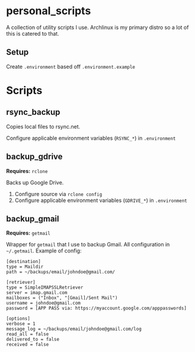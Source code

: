 # personal_scripts

A collection of utility scripts I use. Archlinux is my primary distro so a lot of this is catered to that.

## Setup
Create `.environment` based off `.environment.example`

# Scripts

## rsync_backup
Copies local files to rsync.net.

Configure applicable environment variables (`RSYNC_*`) in `.environment`

## backup_gdrive
**Requires:** `rclone`

Backs up Google Drive.

1. Configure source via `rclone config`
2. Configure applicable environment variables (`GDRIVE_*`) in `.environment`

## backup_gmail
**Requires:** `getmail`

Wrapper for `getmail` that I use to backup Gmail. All configuration in `~/.getmail`. Example of config:

```
[destination]
type = Maildir
path = ~/backups/email/johndoe@gmail.com/

[retriever]
type = SimpleIMAPSSLRetriever
server = imap.gmail.com
mailboxes = ("Inbox", "[Gmail]/Sent Mail")
username = johndoe@gmail.com
password = [APP PASS via: https://myaccount.google.com/apppasswords]

[options]
verbose = 1
message_log = ~/backups/email/johndoe@gmail.com/log
read_all = false
delivered_to = false
received = false
```
